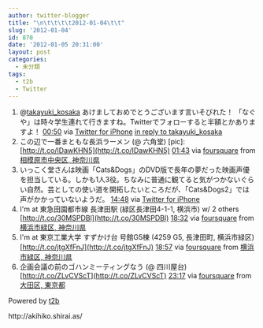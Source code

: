 ```yaml
---
author: twitter-blogger
title: "\n\t\t\t\t2012-01-04\t\t"
slug: '2012-01-04'
id: 870
date: '2012-01-05 20:31:00'
layout: post
categories:
  - 未分類
tags:
  - t2b
  - Twitter
---
```


<div xmlns:georss="http://www.georss.org/georss">

1.  <span><span>@[takayuki_kosaka](http://twitter.com/takayuki_kosaka "takayuki_kosaka") あけましておめでとうございます言いそびれた！ 「なぐや」は時々学生連れて行きますね。Twitterでフォローすると半額とかありますよ！</span> <span>[<span>00:50</span>](http://twitter.com/o_ob/status/154530228297936896) <span>via [Twitter for iPhone](http://twitter.com/#!/download/iphone)</span> [in reply to takayuki_kosaka](http://twitter.com/takayuki_kosaka/status/154513877437132800)</span></span>
2.  <span><span>この辺で一番まともな長浜ラーメン (@ 六角堂) [pic]: [http://t.co/IDawKHN5](http://t.co/IDawKHN5)</span> <span>[<span>01:43</span>](http://twitter.com/o_ob/status/154543540343554050) <span>via [foursquare](http://foursquare.com)</span> from [相模原市中央区, 神奈川県<span></span>](http://maps.google.com/maps?q=35.562251,139.39837)</span></span>
3.  <span><span>いっこく堂さんは映画「Cats&Dogs」のDVD版で長年の夢だった映画声優を担当している。しかも1人3役。ちなみに普通に観てると気がつかないぐらい自然。芸としての使い道を開拓したいところだが、「Cats&Dogs2」では声がかかっていないようだ。</span> <span>[<span>14:48</span>](http://twitter.com/o_ob/status/154741116703477760) <span>via [Twitter for iPhone](http://twitter.com/#!/download/iphone)</span></span></span>
4.  <span><span>I'm at 東急田園都市線 長津田駅 (緑区長津田4-1-1, 横浜市) w/ 2 others [http://t.co/30MSPDBl](http://t.co/30MSPDBl)</span> <span>[<span>18:32</span>](http://twitter.com/o_ob/status/154797420247654400) <span>via [foursquare](http://foursquare.com)</span> from [横浜市緑区, 神奈川県<span></span>](http://maps.google.com/maps?q=35.53185952,139.49411631)</span></span>
5.  <span><span>I'm at 東京工業大学 すずかけ台 号館G5棟 (4259 G5, 長津田町, 横浜市緑区) [http://t.co/jtgXfFnJ](http://t.co/jtgXfFnJ)</span> <span>[<span>18:57</span>](http://twitter.com/o_ob/status/154803606317568001) <span>via [foursquare](http://foursquare.com)</span> from [横浜市緑区, 神奈川県<span></span>](http://maps.google.com/maps?q=35.51246116,139.48453277)</span></span>
6.  <span><span>企画会議の前のゴハンミーティングなう (@ 四川屋台) [http://t.co/ZLvCVScT](http://t.co/ZLvCVScT)</span> <span>[<span>23:17</span>](http://twitter.com/o_ob/status/154869011023269888) <span>via [foursquare](http://foursquare.com)</span> from [大田区, 東京都<span></span>](http://maps.google.com/maps?q=35.60622178,139.68502805)</span></span>

</div>

Powered by [t2b](http://t2b.utilz.jp/)

<div>http://akihiko.shirai.as/</div>